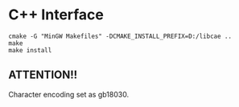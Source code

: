 # C++ Interface

```shell
cmake -G "MinGW Makefiles" -DCMAKE_INSTALL_PREFIX=D:/libcae ..
make 
make install
```
## ATTENTION!!
Character encoding set as gb18030.